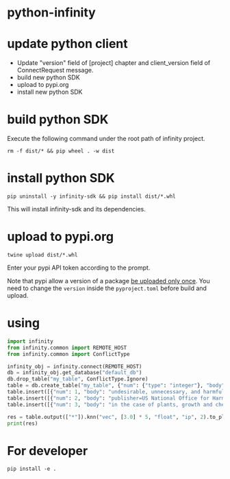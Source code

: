 # python-infinity

# update python client

- Update "version" field of [project] chapter and client_version field of ConnectRequest message.
- build new python SDK
- upload to pypi.org
- install new python SDK

# build python SDK
Execute the following command under the root path of infinity project.
```shell
rm -f dist/* && pip wheel . -w dist
```

# install python SDK
```shell
pip uninstall -y infinity-sdk && pip install dist/*.whl
```

This will install infinity-sdk and its dependencies.

# upload to pypi.org
```shell
twine upload dist/*.whl
```

Enter your pypi API token according to the prompt.

Note that pypi allow a version of a package [be uploaded only once](https://pypi.org/help/#file-name-reuse). You need to change the `version` inside the `pyproject.toml` before build and upload.

# using

```python
import infinity
from infinity.common import REMOTE_HOST
from infinity.common import ConflictType

infinity_obj = infinity.connect(REMOTE_HOST)
db = infinity_obj.get_database("default_db")
db.drop_table("my_table", ConflictType.Ignore)
table = db.create_table("my_table", {"num": {"type": "integer"}, "body": {"type": "varchar"}, "vec": {"type": "vector,5,float"}}, ConflictType.Error)
table.insert([{"num": 1, "body": "undesirable, unnecessary, and harmful", "vec": [1.0] * 5}])
table.insert([{"num": 2, "body": "publisher=US National Office for Harmful Algal Blooms", "vec": [4.0] * 5}])
table.insert([{"num": 3, "body": "in the case of plants, growth and chemical", "vec": [7.0] * 5}])

res = table.output(["*"]).knn("vec", [3.0] * 5, "float", "ip", 2).to_pl()
print(res)

```

# For developer
```shell
pip install -e .
```
